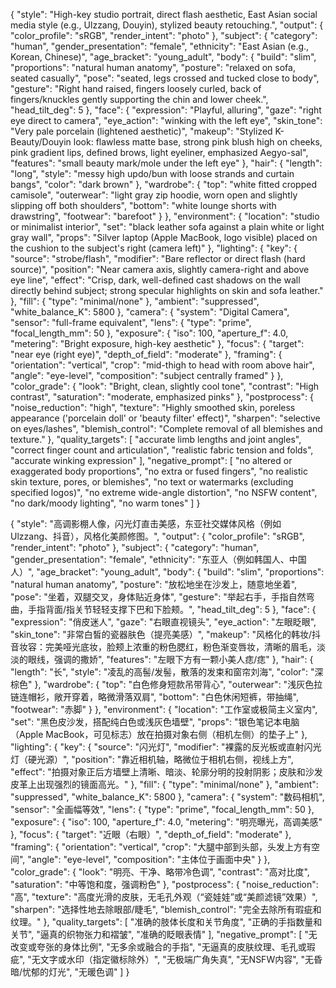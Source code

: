 {
  "style": "High-key studio portrait, direct flash aesthetic, East Asian social media style (e.g., Ulzzang, Douyin), stylized beauty retouching.",
  "output": {
    "color_profile": "sRGB",
    "render_intent": "photo"
  },
  "subject": {
    "category": "human",
    "gender_presentation": "female",
    "ethnicity": "East Asian (e.g., Korean, Chinese)",
    "age_bracket": "young_adult",
    "body": {
      "build": "slim",
      "proportions": "natural human anatomy",
      "posture": "relaxed on sofa, seated casually",
      "pose": "seated, legs crossed and tucked close to body",
      "gesture": "Right hand raised, fingers loosely curled, back of fingers/knuckles gently supporting the chin and lower cheek.",
      "head_tilt_deg": 5
    },
    "face": {
      "expression": "Playful, alluring",
      "gaze": "right eye direct to camera",
      "eye_action": "winking with the left eye",
      "skin_tone": "Very pale porcelain (lightened aesthetic)",
      "makeup": "Stylized K-Beauty/Douyin look: flawless matte base, strong pink blush high on cheeks, pink gradient lips, defined brows, light eyeliner, emphasized Aegyo-sal",
      "features": "small beauty mark/mole under the left eye"
    },
    "hair": {
      "length": "long",
      "style": "messy high updo/bun with loose strands and curtain bangs",
      "color": "dark brown"
    },
    "wardrobe": {
      "top": "white fitted cropped camisole",
      "outerwear": "light gray zip hoodie, worn open and slightly slipping off both shoulders",
      "bottom": "white lounge shorts with drawstring",
      "footwear": "barefoot"
    }
  },
  "environment": {
    "location": "studio or minimalist interior",
    "set": "black leather sofa against a plain white or light gray wall",
    "props": "Silver laptop (Apple MacBook, logo visible) placed on the cushion to the subject's right (camera left)"
  },
  "lighting": {
    "key": {
      "source": "strobe/flash",
      "modifier": "Bare reflector or direct flash (hard source)",
      "position": "Near camera axis, slightly camera-right and above eye line",
      "effect": "Crisp, dark, well-defined cast shadows on the wall directly behind subject; strong specular highlights on skin and sofa leather."
    },
    "fill": {
      "type": "minimal/none"
    },
    "ambient": "suppressed",
    "white_balance_K": 5800
  },
  "camera": {
    "system": "Digital Camera",
    "sensor": "full-frame equivalent",
    "lens": {
      "type": "prime",
      "focal_length_mm": 50
    },
    "exposure": {
      "iso": 100,
      "aperture_f": 4.0,
      "metering": "Bright exposure, high-key aesthetic"
    },
    "focus": {
      "target": "near eye (right eye)",
      "depth_of_field": "moderate"
    },
    "framing": {
      "orientation": "vertical",
      "crop": "mid-thigh to head with room above hair",
      "angle": "eye-level",
      "composition": "subject centrally framed"
    }
  },
  "color_grade": {
    "look": "Bright, clean, slightly cool tone",
    "contrast": "High contrast",
    "saturation": "moderate, emphasized pinks"
  },
  "postprocess": {
    "noise_reduction": "high",
    "texture": "Highly smoothed skin, poreless appearance ('porcelain doll' or 'beauty filter' effect)",
    "sharpen": "selective on eyes/lashes",
    "blemish_control": "Complete removal of all blemishes and texture."
  },
  "quality_targets": [
    "accurate limb lengths and joint angles",
    "correct finger count and articulation",
    "realistic fabric tension and folds",
    "accurate winking expression"
  ],
  "negative_prompt": [
    "no altered or exaggerated body proportions",
    "no extra or fused fingers",
    "no realistic skin texture, pores, or blemishes",
    "no text or watermarks (excluding specified logos)",
    "no extreme wide-angle distortion",
    "no NSFW content",
    "no dark/moody lighting",
    "no warm tones"
  ]
}



{
"style": "高调影棚人像，闪光灯直击美感，东亚社交媒体风格（例如 Ulzzang、抖音），风格化美颜修图。",
"output": {
"color_profile": "sRGB",
"render_intent": "photo"
},
"subject": {
"category": "human",
"gender_presentation": "female",
"ethnicity": "东亚人（例如韩国人、中国人）",
"age_bracket": "young_adult",
"body": {
"build": "slim",
"proportions": "natural human anatomy",
"posture": "放松地坐在沙发上，随意地坐着",
"pose": "坐着，双腿交叉，身体贴近身体",
"gesture": "举起右手，手指自然弯曲，手指背面/指关节轻轻支撑下巴和下脸颊。",
"head_tilt_deg": 5
},
"face": {
"expression": "俏皮迷人",
"gaze": "右眼直视镜头",
"eye_action": "左眼眨眼",
"skin_tone": "非常白皙的瓷器肤色（提亮美感）",
"makeup": "风格化的韩妆/抖音妆容：完美哑光底妆，脸颊上浓重的粉色腮红，粉色渐变唇妆，清晰的眉毛，淡淡的眼线，强调的撒娇",
"features": "左眼下方有一颗小美人痣/痣"
},
"hair": {
"length": "长",
"style": "凌乱的高髻/发髻，散落的发束和窗帘刘海",
"color": "深棕色"
},
"wardrobe": {
"top": "白色修身短款吊带背心",
"outerwear": "浅灰色拉链连帽衫，敞开穿着，略微滑落双肩",
"bottom": "白色休闲短裤，带抽绳",
"footwear": "赤脚"
}
},
"environment": {
"location": "工作室或极简主义室内",
"set": "黑色皮沙发，搭配纯白色或浅灰色墙壁",
"props": "银色笔记本电脑（Apple MacBook，可见标志）放在拍摄对象右侧（相机左侧）的垫子上"
},
"lighting": {
"key": {
"source": "闪光灯",
"modifier": "裸露的反光板或直射闪光灯（硬光源）",
"position": "靠近相机轴，略微位于相机右侧，视线上方",
"effect": "拍摄对象正后方墙壁上清晰、暗淡、轮廓分明的投射阴影；皮肤和沙发皮革上出现强烈的镜面高光。"
},
"fill": {
"type": "minimal/none"
},
"ambient": "suppressed",
"white_balance_K": 5800
},
"camera": {
"system": "数码相机",
"sensor": "全画幅等效",
"lens": {
"type": "prime",
"focal_length_mm": 50
},
"exposure": {
"iso": 100,
"aperture_f": 4.0,
"metering": "明亮曝光，高调美感"
},
"focus": {
"target": "近眼（右眼）",
"depth_of_field": "moderate"
},
"framing": {
"orientation": "vertical",
"crop": "大腿中部到头部，头发上方有空间",
"angle": "eye-level",
"composition": "主体位于画面中央"
}
},
"color_grade": {
"look": "明亮、干净、略带冷色调",
"contrast": "高对比度",
"saturation": "中等饱和度，强调粉色"
},
"postprocess": {
"noise_reduction": "高",
"texture": "高度光滑的皮肤，无毛孔外观（“瓷娃娃”或“美颜滤镜”效果）",
"sharpen": "选择性地去除眼部/睫毛",
"blemish_control": "完全去除所有瑕疵和纹理。"
},
"quality_targets": [
"准确的肢体长度和关节角度",
"正确的手指数量和关节",
"逼真的织物张力和褶皱",
"准确的眨眼表情"
],
"negative_prompt": [
"无改变或夸张的身体比例",
"无多余或融合的手指",
"无逼真的皮肤纹理、毛孔或瑕疵",
"无文字或水印（指定徽标除外）",
"无极端广角失真",
"无NSFW内容",
"无昏暗/忧郁的灯光",
"无暖色调"
]
}
